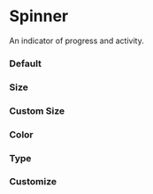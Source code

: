 # Spinner

An indicator of progress and activity.

<Playground />

<Usage />

<Api />

<GlobalConfig />

<Examples />

### Default

<Example value="default" />

### Size

<Example value="size" />

### Custom Size

<Example value="custom-size" />

### Color

<Example value="color" />

### Type

<Example value="type" />

### Customize

<Example value="customize" />

<LastModified />
